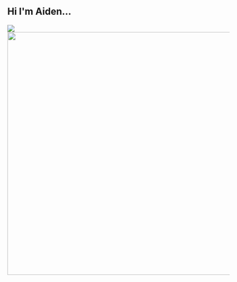 ## Hi I'm Aiden...

<a href="https://github.com/AidenGittins/AidenGittins">
  <img align="center" src="https://github-readme-stats.vercel.app/api/top-langs/?username=AidenGittins&hide=java,html&title_color=ffffff&text_color=c9cacc&icon_color=2bbc8a&bg_color=1d1f21" />
</a>

<a href="https://github.com/AidenGittins/AidenGittins">
  <img align="center" src="https://spotify-readme-cyan.vercel.app/api/spotify-playing" width="550" />
</a>

<!-- ## Spotify Playing -->
<!-- <a> -->
<!-- <img align="center" src="https://spotify-readme-cyan.vercel.app/api/spotify-playing" alt="Spotify Playing" width="450" />
<!-- </a> -->
